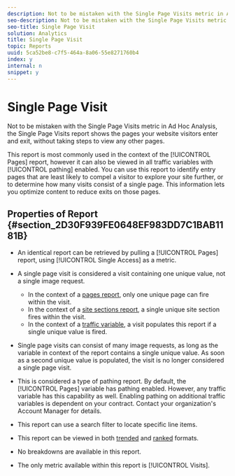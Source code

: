 ```yaml
---
description: Not to be mistaken with the Single Page Visits metric in Ad Hoc Analysis, the Single Page Visits report shows the pages your website visitors enter and exit, without taking steps to view any other pages.
seo-description: Not to be mistaken with the Single Page Visits metric in Ad Hoc Analysis, the Single Page Visits report shows the pages your website visitors enter and exit, without taking steps to view any other pages.
seo-title: Single Page Visit
solution: Analytics
title: Single Page Visit
topic: Reports
uuid: 5ca52be8-c7f5-464a-8a06-55e8271760b4
index: y
internal: n
snippet: y
---
```


# Single Page Visit

Not to be mistaken with the Single Page Visits metric in Ad Hoc Analysis, the Single Page Visits report shows the pages your website visitors enter and exit, without taking steps to view any other pages.

This report is most commonly used in the context of the [!UICONTROL Pages] report, however it can also be viewed in all traffic variables with [!UICONTROL pathing] enabled. You can use this report to identify entry pages that are least likely to compel a visitor to explore your site further, or to determine how many visits consist of a single page. This information lets you optimize content to reduce exits on those pages.

## Properties of Report {#section_2D30F939FE0648EF983DD7C1BAB1181B}

* An identical report can be retrieved by pulling a [!UICONTROL Pages] report, using [!UICONTROL Single Access] as a metric. 

* A single page visit is considered a visit containing one unique value, not a single image request.

    * In the context of a [pages report](../../../components/c-variables/dimensionslist/reports-pages.md#concept_0219136EA25745B58434D0C7E751D7D5), only one unique page can fire within the visit. 
    * In the context of a [site sections report](../../../components/c-variables/dimensionslist/reports-site-sections.md#concept_39E550D7A9E34C9580E81F5F9E12BDDD), a single unique site section fires within the visit. 
    * In the context of a [traffic variable](traffic_var.md#concept_E3D0FEC81E1F4987B39CC467F19FFCFF), a visit populates this report if a single unique value is fired.

* Single page visits can consist of many image requests, as long as the variable in context of the report contains a single unique value. As soon as a second unique value is populated, the visit is no longer considered a single page visit. 
* This is considered a type of pathing report. By default, the [!UICONTROL Pages] variable has pathing enabled. However, any traffic variable has this capability as well. Enabling pathing on additional traffic variables is dependent on your contract. Contact your organization's Account Manager for details. 
* This report can use a search filter to locate specific line items. 
* This report can be viewed in both [trended](reports_trended.md#concept_65FEA92704024232BB21A5952939711F) and [ranked](reports_ranked.md#concept_E1710FFFBB334F3D9DB63A1626DBCB01) formats. 

* No breakdowns are available in this report. 
* The only metric available within this report is [!UICONTROL Visits].


